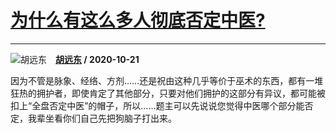 # [为什么有这么多人彻底否定中医?](https://www.zhihu.com/answer/1535089957)

--------------------------------------------------------------

![胡远东](https://pic4.zhimg.com/f5fd7f37b.jpg?source=1940ef5c "胡远东")&emsp;**[胡远东](https://www.zhihu.com/people/hydfox) / 2020-10-21**

因为不管是脉象、经络、方剂……还是祝由这种几乎等价于巫术的东西，都有一堆狂热的拥护者，即使肯定了其他部分，只要对他们拥护的这部分有异议，都可能被扣上“全盘否定中医”的帽子，所以……题主可以先说说您觉得中医哪个部分能否定，我辈坐看你们自己先把狗脑子打出来。

